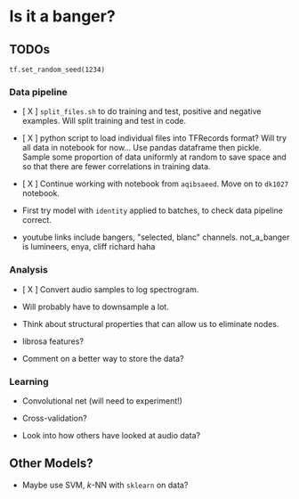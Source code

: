 # Is it a banger?

## TODOs

`tf.set_random_seed(1234)`

### Data pipeline

- [ X ] `split_files.sh` to do training and test, positive and negative examples. Will split training and test in code.

- [ X ] python script to load individual files into TFRecords format? Will try all data in notebook for now... Use pandas dataframe then pickle. Sample some proportion of data  uniformly at random to save space and so that there are fewer correlations in training data.

- [ X ] Continue working with notebook from `aqibsaeed`. Move on to `dk1027` notebook.

- First try model with `identity` applied to batches, to check data pipeline correct.

- youtube links include bangers, "selected, blanc" channels. not\_a\_banger is lumineers, enya, cliff richard haha

### Analysis

- [ X ] Convert audio samples to log spectrogram.

- Will probably have to downsample a lot.

- Think about structural properties that can allow us to eliminate nodes.

- librosa features?

- Comment on a better way to store the data?

### Learning

- Convolutional net (will need to experiment!)

- Cross-validation?

- Look into how others have looked at audio data?

## Other Models?

- Maybe use SVM, $k$-NN with `sklearn` on data?
